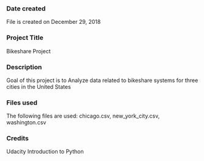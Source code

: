 ### Date created
File is created on December 29, 2018

### Project Title
Bikeshare Project

### Description
Goal of this project is to Analyze data related to bikeshare systems for three cities in the United States 

### Files used
The following files are used: chicago.csv, new_york_city.csv, washington.csv

### Credits
Udacity Introduction to Python 